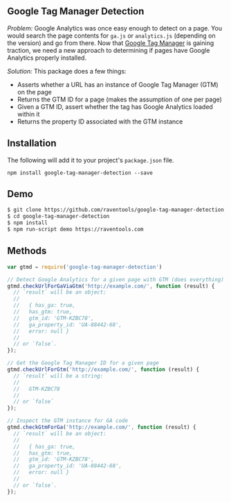 ## Google Tag Manager Detection

*Problem:* Google Analytics was once easy enough to detect on a page. You would search the page contents for `ga.js` or `analytics.js` (depending on the version) and go from there. Now that [Google Tag Manager](https://www.google.com/analytics/tag-manager/) is gaining traction, we need a new approach to determining if pages have Google Analytics properly installed.

*Solution:* This package does a few things:

- Asserts whether a URL has an instance of Google Tag Manager (GTM) on the page
- Returns the GTM ID for a page (makes the assumption of one per page)
- Given a GTM ID, assert whether the tag has Google Analytics loaded within it
- Returns the property ID associated with the GTM instance

## Installation

The following will add it to your project's `package.json` file.

```
npm install google-tag-manager-detection --save
```

## Demo

```bash
$ git clone https://github.com/raventools/google-tag-manager-detection.git
$ cd google-tag-manager-detection
$ npm install
$ npm run-script demo https://raventools.com
```

## Methods

```js
var gtmd = require('google-tag-manager-detection')

// Detect Google Analytics for a given page with GTM (does everything)
gtmd.checkUrlForGaViaGtm('http://example.com/', function (result) {
  // `result` will be an object:
  //
  //   { has_ga: true,
  //   has_gtm: true,
  //   gtm_id: 'GTM-KZBC78',
  //   ga_property_id: 'UA-88442-68',
  //   error: null }
  //
  // or `false`.
});

// Get the Google Tag Manager ID for a given page
gtmd.checkUrlForGtm('http://example.com/', function (result) {
  // `result` will be a string:
  //
  //   GTM-KZBC78
  //
  // or `false` 
});

// Inspect the GTM instance for GA code
gtmd.checkGtmForGa('http://example.com/', function (result) {
  // `result` will be an object:
  //
  //   { has_ga: true,
  //   has_gtm: true,
  //   gtm_id: 'GTM-KZBC78',
  //   ga_property_id: 'UA-88442-68',
  //   error: null }
  //
  // or `false`.
});
```
